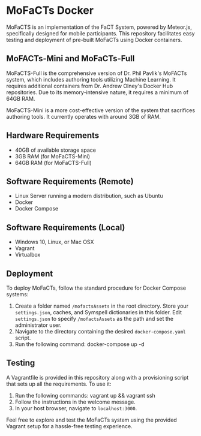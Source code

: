 # MoFaCTs Docker

MoFaCTS is an implementation of the FaCT System, powered by Meteor.js, specifically designed for mobile participants. This repository facilitates easy testing and deployment of pre-built MoFaCTs using Docker containers.

## MoFACTs-Mini and MoFaCTs-Full

MoFaCTS-Full is the comprehensive version of Dr. Phil Pavlik's MoFACTs system, which includes authoring tools utilizing Machine Learning. It requires additional containers from Dr. Andrew Olney's Docker Hub repositories. Due to its memory-intensive nature, it requires a minimum of 64GB RAM.

MoFaCTS-Mini is a more cost-effective version of the system that sacrifices authoring tools. It currently operates with around 3GB of RAM.

## Hardware Requirements

- 40GB of available storage space
- 3GB RAM (for MoFaCTS-Mini)
- 64GB RAM (for MoFaCTS-Full)

## Software Requirements (Remote)

- Linux Server running a modern distribution, such as Ubuntu
- Docker
- Docker Compose

## Software Requirements (Local)

- Windows 10, Linux, or Mac OSX
- Vagrant
- Virtualbox

## Deployment

To deploy MoFaCTs, follow the standard procedure for Docker Compose systems:

1. Create a folder named `/mofactsAssets` in the root directory. Store your `settings.json`, caches, and Symspell dictionaries in this folder. Edit `settings.json` to specify `/mofactsAssets` as the path and set the administrator user.
2. Navigate to the directory containing the desired `docker-compose.yaml` script.
3. Run the following command: docker-compose up -d

## Testing

A Vagrantfile is provided in this repository along with a provisioning script that sets up all the requirements. To use it:

1. Run the following commands: vagrant up && vagrant ssh
2. Follow the instructions in the welcome message.
3. In your host browser, navigate to `localhost:3000`.

Feel free to explore and test the MoFaCTs system using the provided Vagrant setup for a hassle-free testing experience.
